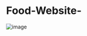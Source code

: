 # Food-Website-

![image](https://user-images.githubusercontent.com/64732986/125051766-eaa5a900-e0c0-11eb-9c26-f73735fc8cb7.png)
